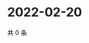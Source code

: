 # 2022-02-20

共 0 条

<!-- BEGIN WEIBO -->
<!-- 最后更新时间 Sun Feb 20 2022 07:09:23 GMT+0800 (China Standard Time) -->

<!-- END WEIBO -->
